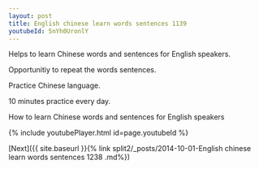 ```yaml
---
layout: post
title: English chinese learn words sentences 1139 
youtubeId: 5nYh0UronlY
---
```

 
 
Helps to learn Chinese words and sentences for English speakers.

Opportunitiy to repeat the words sentences. 

Practice Chinese language. 
 
10 minutes practice every day. 
 
How to learn Chinese words and sentences for English speakers 
 
{% include youtubePlayer.html id=page.youtubeId %}
 
 
[Next]({{ site.baseurl }}{% link  split2/_posts/2014-10-01-English chinese learn words sentences 1238 .md%})
 
